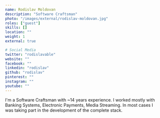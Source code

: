 ```yaml
---
name: Rodislav Moldovan
description: "Software Craftsman"
photo: "/images/external/rodislav-moldovan.jpg"
roles: ["guest"]
skills: []
location: ""
weight: 1
external: true

# Social Media
twitter: "rodislavable"
website: ""
facebook: ""
linkedin: "rodislav"
github: "rodislav"
pinterest: ""
instagram: ""
youtube: ""
---
```


I'm a Software Craftsman with ~14 years experience. I worked mostly with Banking Systems, Electronic Payments, Media Streaming. In most cases I was taking part in the development of the complete stack.
